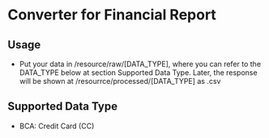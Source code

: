 # Converter for Financial Report

## Usage
- Put your data in /resource/raw/[DATA_TYPE], where you can refer to the DATA_TYPE below at section Supported Data Type. Later, the response will be shown at /resourrce/processed/[DATA_TYPE] as .csv

## Supported Data Type
- BCA: Credit Card (CC)